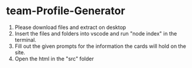 # team-Profile-Generator

1. Please download files and extract on desktop
2. Insert the files and folders into vscode and run "node index" in the terminal.
3. Fill out the given prompts for the information the cards will hold on the site.
4. Open the html in the "src" folder
